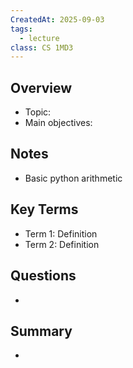 ```yaml
---
CreatedAt: 2025-09-03
tags:
  - lecture
class: CS 1MD3
---
```

## Overview
- Topic:
- Main objectives:

## Notes
- Basic python arithmetic

## Key Terms
- Term 1: Definition
- Term 2: Definition

## Questions
- 

## Summary
- 
